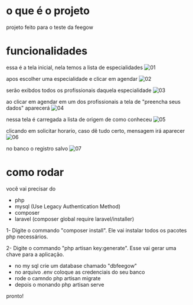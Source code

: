 # o que é o projeto
projeto feito para o teste da feegow

# funcionalidades
essa é a tela inicial, nela temos a lista de especialidades
![01](https://user-images.githubusercontent.com/6231475/51333374-b8bda980-1a64-11e9-85ae-ed0a2f42fba3.png)

apos escolher uma especialidade e clicar em agendar
![02](https://user-images.githubusercontent.com/6231475/51333375-b8bda980-1a64-11e9-893b-dd72802092a4.png)

serão exibdos todos os profissionais daquela especialidade
![03](https://user-images.githubusercontent.com/6231475/51333376-b9564000-1a64-11e9-9b25-b5e2d9438fc4.png)

ao clicar em agendar em um dos profissionais a tela de "preencha seus dados" aparecerá
![04](https://user-images.githubusercontent.com/6231475/51333379-b9564000-1a64-11e9-98c4-69682cceca7b.png)

nessa tela  é carregada a lista de origem de como conheceu
![05](https://user-images.githubusercontent.com/6231475/51333382-b9eed680-1a64-11e9-9a55-a118ee4cce2a.png)

clicando em solicitar horario, caso dê tudo certo, mensagem irá aparecer
![06](https://user-images.githubusercontent.com/6231475/51333387-ba876d00-1a64-11e9-829f-a19f1649c52c.png)

no banco o registro salvo
![07](https://user-images.githubusercontent.com/6231475/51333391-ba876d00-1a64-11e9-8230-36107b498a9b.png)

# como rodar

você vai precisar do 
- php
- mysql (Use Legacy Authentication Method)
- composer
- laravel (composer global require laravel/installer)

1- Digite o commando "composer install". Ele vai instalar todos os pacotes php necessários.

2- Digite o commando "php artisan key:generate". Esse vai gerar uma chave para a aplicação.

- no my sql crie um database chamado "dbfeegow"
- no arquivo .env coloque as credenciais do seu banco
- rode o camndo php artisan migrate
- depois o monando php artisan serve

pronto!
